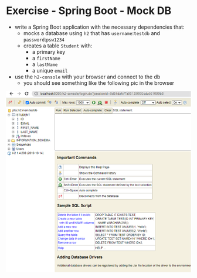# Exercise - Spring Boot - Mock DB
* write a Spring Boot application with the necessary dependencies that:
  * mocks a database using `h2` that has `username`:`testdb` and `password`:`psw1234`
  * creates a table `Student` with:
    * a primary key
    * a `firstName`
    * a `lastName`
    * a unique `email`
* use the `h2-console` with your browser and connect to the db
  * you should see something like the following pic in the browser

![H2 screenshot](h2-pic.PNG)